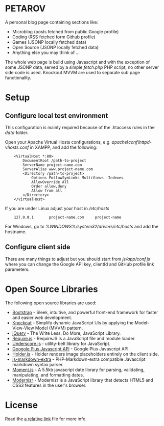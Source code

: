 PETAROV
==========================

A personal blog page containing sections like:

  * Microblog (posts fetched from public Google profile)
  * Coding (RSS fetched form Github profile)
  * Games (JSONP locally fetched data)
  * Open Source (JSONP locally fetched data)
  * Anything else you may think of ... 

The whole web page is build using Javascript and with the exception of some JSONP data, served by a simple 
_fetch.php_ PHP script, no other server side code is used. Knockout MVVM are used to separate sub page functionality.

# Setup
## Configure local test environment

This configuration is mainly required because of the .htaccess rules in the *data* folder.

Open your Apache Virtual Hosts configurations, e.g. _apache\conf\httpd-vhosts.conf_ in XAMPP, and add the following:

		<VirtualHost *:80>
		    DocumentRoot /path-to-project
		    ServerName project-name.com
		    ServerAlias www.project-name.com
		    <Directory /path-to-project>
		        Options FollowSymLinks MultiViews -Indexes
		        AllowOverride All
		        Order allow,deny
		        Allow from all
		    </Directory>
		</VirtualHost>
		
If you are under Linux adjust your host in _/etc/hosts_

		127.0.0.1       project-name.com     project-name
		
For Windows, go to _%WINDOWS%/system32/drivers/etc/hosts_ and add the hostname.
		

## Configure client side

There are many things to adjust but you should start from _js/app/conf.js_ where you can change the Google API key,
clientId and GitHub profile link parameters.

# Open Source Libraries
The following open source libraries are used:

  * [Bootstrap](http://twitter.github.com/bootstrap/) - Sleek, intuitive, and powerful front-end framework for faster and easier web development.
  * [Knockout](http://knockoutjs.com/) - Simplify dynamic JavaScript UIs by applying the Model-View-View Model (MVVM) pattern.  
  * [jQuery](http://jquery.com/) - The Write Less, Do More, JavaScript Library.
  * [Require.js](http://requirejs.org/) - RequireJS is a JavaScript file and module loader.
  * [Underscore.js](http://underscorejs.org/) - utility-belt library for JavaScript.
  * [Googole Plus Javascript API](https://github.com/AdminSpot/Google-Plus-javascript-API) - Google Plus Javascript API.
  * [Holder.js](http://imsky.github.com/holder/) - Holder renders image placeholders entirely on the client side.  
  * [js-markdown-extra](https://github.com/tanakahisateru/js-markdown-extra) - PHP-Markdown-extra compatible Javascript markdown syntax parser.  
  * [Moment.js](http://momentjs.com/) - A 5.5kb javascript date library for parsing, validating, manipulating, and formatting dates.
  * [Modernizr](http://modernizr.com/) - Modernizr is a JavaScript library that detects HTML5 and CSS3 features in the user's browser.

# License
Read the [a relative link](LICNESE) file for more info.

